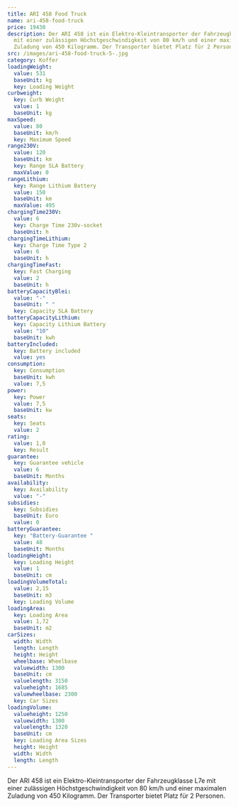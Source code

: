 ```yaml
---
title: ARI 458 Food Truck
name: ari-458-food-truck
price: 19430
description: Der ARI 458 ist ein Elektro-Kleintransporter der Fahrzeugklasse L7e
  mit einer zulässigen Höchstgeschwindigkeit von 80 km/h und einer maximalen
  Zuladung von 450 Kilogramm. Der Transporter bietet Platz für 2 Personen.
src: /images/ari-458-food-truck-5-.jpg
category: Koffer
loadingWeight:
  value: 531
  baseUnit: kg
  key: Loading Weight
curbweight:
  key: Curb Weight
  value: 1
  baseUnit: kg
maxSpeed:
  value: 80
  baseUnit: km/h
  key: Maximum Speed
range230V:
  value: 120
  baseUnit: km
  key: Range SLA Battery
  maxValue: 0
rangeLithium:
  key: Range Lithium Battery
  value: 150
  baseUnit: km
  maxValue: 495
chargingTime230V:
  value: 6
  key: Charge Time 230v-socket
  baseUnit: h
chargingTimeLithium:
  key: Charge Time Type 2
  value: 6
  baseUnit: h
chargingTimeFast:
  key: Fast Charging
  value: 2
  baseUnit: h
batteryCapacityBlei:
  value: "-"
  baseUnit: " "
  key: Capacity SLA Battery
batteryCapacityLithium:
  key: Capacity Lithium Battery
  value: "10"
  baseUnit: kwh
batteryIncluded:
  key: Battery included
  value: yes
consumption:
  key: Consumption
  baseUnit: kwh
  value: 7,5
power:
  key: Power
  value: 7,5
  baseUnit: kw
seats:
  key: Seats
  value: 2
rating:
  value: 1,0
  key: Result
guarantee:
  key: Guarantee vehicle
  value: 6
  baseUnit: Months
availability:
  key: Availability
  value: "-"
subsidies:
  key: Subsidies
  baseUnit: Euro
  value: 0
batteryGuarantee:
  key: "Battery-Guarantee "
  value: 48
  baseUnit: Months
loadingHeight:
  key: Loading Height
  value: 1
  baseUnit: cm
loadingVolumeTotal:
  value: 2,15
  baseUnit: m3
  key: Loading Volume
loadingArea:
  key: Loading Area
  value: 1,72
  baseUnit: m2
carSizes:
  width: Width
  length: Length
  height: Height
  wheelbase: Wheelbase
  valuewidth: 1300
  baseUnit: cm
  valuelength: 3150
  valueheight: 1685
  valuewheelbase: 2300
  key: Car Sizes
loadingVolume:
  valueheight: 1250
  valuewidth: 1300
  valuelength: 1320
  baseUnit: cm
  key: Loading Area Sizes
  height: Height
  width: Width
  length: Length
---
```

Der ARI 458 ist ein Elektro-Kleintransporter der Fahrzeugklasse L7e mit einer zulässigen Höchstgeschwindigkeit von 80 km/h und einer maximalen Zuladung von 450 Kilogramm. Der Transporter bietet Platz für 2 Personen.